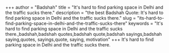 +++
author = "Badshah"
title = "It's hard to find parking space in Delhi and the traffic sucks there."
description = "the best Badshah Quote: It's hard to find parking space in Delhi and the traffic sucks there."
slug = "its-hard-to-find-parking-space-in-delhi-and-the-traffic-sucks-there"
keywords = "It's hard to find parking space in Delhi and the traffic sucks there.,badshah,badshah quotes,badshah quote,badshah sayings,badshah saying,quotes, sayings,quote, saying, motivation"
+++
It's hard to find parking space in Delhi and the traffic sucks there.
